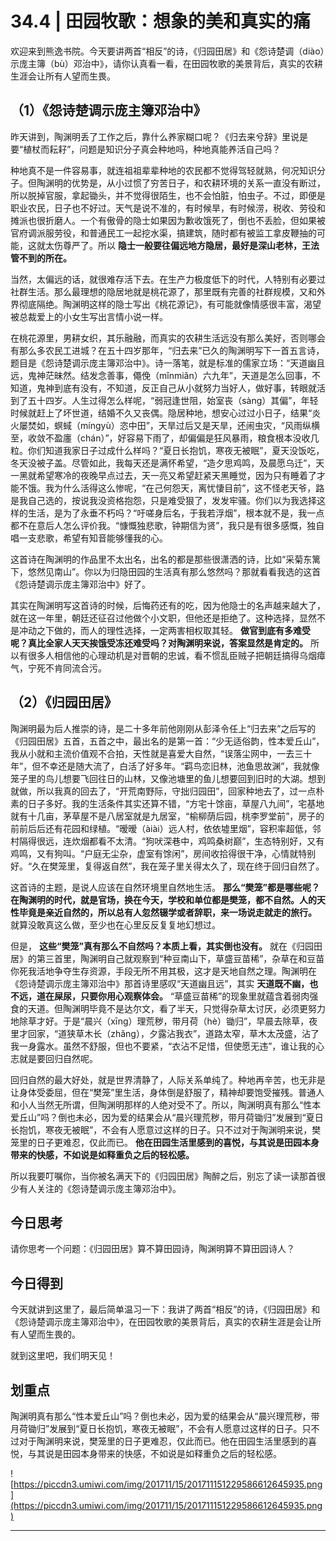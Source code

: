# 34.4 | 田园牧歌：想象的美和真实的痛

欢迎来到熊逸书院。今天要讲两首“相反”的诗，《归园田居》和《怨诗楚调（diào）示庞主簿（bù）邓治中》，请你认真看一看，在田园牧歌的美景背后，真实的农耕生涯会让所有人望而生畏。

## （1）《怨诗楚调示庞主簿邓治中》

昨天讲到，陶渊明丢了工作之后，靠什么养家糊口呢？《归去来兮辞》里说是要“植杖而耘耔”，问题是知识分子真会种地吗，种地真能养活自己吗？

种地真不是一件容易事，就连祖祖辈辈种地的农民都不觉得驾轻就熟，何况知识分子。但陶渊明的优势是，从小过惯了穷苦日子，和农耕环境的关系一直没有断过，所以脱掉官服，拿起锄头，并不觉得很陌生，也不会怕脏，怕虫子。不过，即便是职业农民，日子也不好过。天气是说不准的，有时候旱，有时候涝，税收、劳役和摊派也很折磨人。一个有傲骨的隐士如果因为歉收饿死了，倒也不丢脸，但如果被官府调派服劳役，和普通民工一起挖水渠，搞建筑，随时都有被监工拿皮鞭抽的可能，这就太伤尊严了。所以 **隐士一般要往偏远地方隐居，最好是深山老林，王法管不到的所在。**

当然，太偏远的话，就很难存活下去。在生产力极度低下的时代，人特别有必要过社群生活。那么最理想的隐居地就是桃花源了，那里既有完善的社群规模，又和外界彻底隔绝。陶渊明这样的隐士写出《桃花源记》，有可能就像情感很丰富，渴望被总裁爱上的小女生写出言情小说一样。

在桃花源里，男耕女织，其乐融融，而真实的农耕生活远没有那么美好，否则哪会有那么多农民工进城？在五十四岁那年，“归去来”已久的陶渊明写下一首五言诗，题目是《怨诗楚调示庞主簿邓治中》。诗一落笔，就是标准的儒家立场：“天道幽且远，鬼神茫昧然。结发念善事，僶俛（mǐnmiǎn）六九年”，天道是怎么回事，不知道，鬼神到底有没有，不知道，反正自己从小就努力当好人，做好事，转眼就活到了五十四岁。人生过得怎么样呢，“弱冠逢世阻，始室丧（sàng）其偏”，年轻时候就赶上了坏世道，结婚不久又丧偶。隐居种地，想安心过过小日子，结果“炎火屡焚如，螟蜮（míngyù）恣中田”，天旱过后又是天旱，还闹虫灾，“风雨纵横至，收敛不盈廛（chán）”，好容易下雨了，却偏偏是狂风暴雨，粮食根本没收几粒。你们知道我家日子过成什么样吗？“夏日长抱饥，寒夜无被眠”，夏天没饭吃，冬天没被子盖。尽管如此，我每天还是满怀希望，“造夕思鸡鸣，及晨愿乌迁”，天一黑就希望寒冷的夜晚早点过去，天一亮又希望赶紧天黑睡觉，因为只有睡着了才能不饿。我为什么活得这么惨呢，“在己何怨天，离忧悽目前”，这不怪老天爷，路是我自己选的，按说我没资格抱怨，只是难受狠了，发发牢骚。你们以为我选择这样的生活，是为了永垂不朽吗？“吁嗟身后名，于我若浮烟”，根本就不是，我一点都不在意后人怎么评价我。“慷慨独悲歌，钟期信为贤”，我只是有很多感慨，独自唱一支悲歌，希望有知音能够懂我的心。

这首诗在陶渊明的作品里不太出名，出名的都是那些很潇洒的诗，比如“采菊东篱下，悠然见南山”。你以为归隐田园的生活真有那么悠然吗？那就看看我选的这首《怨诗楚调示庞主簿邓治中》好了。

其实在陶渊明写这首诗的时候，后悔药还有的吃，因为他隐士的名声越来越大了，就在这一年里，朝廷还征召过他做个小文职，但他还是拒绝了。这种选择，显然不是冲动之下做的，而人的理性选择，一定两害相权取其轻。 **做官到底有多难受呢？真比全家人天天挨饿受冻还难受吗？对陶渊明来说，答案显然是肯定的。** 所以有很多人相信他的心理动机是对晋朝的忠诚，看不惯乱臣贼子把朝廷搞得乌烟瘴气，宁死不肯同流合污。

## （2）《归园田居》

陶渊明最为后人推崇的诗，是二十多年前他刚刚从彭泽令任上“归去来”之后写的《归园田居》五首，五首之中，最出名的是第一首：“少无适俗韵，性本爱丘山”，我从小就和主流价值观不合拍，天性就是喜爱大自然，“误落尘网中，一去三十年”，但不幸还是随大流了，白活了好多年。“羁鸟恋旧林，池鱼思故渊”，我就像笼子里的鸟儿想要飞回往日的山林，又像池塘里的鱼儿想要回到旧时的大湖。想到就做，所以我真的回去了，“开荒南野际，守拙归园田”，回家种地去了，过一点朴素的日子多好。我的生活条件其实还算不错，“方宅十馀亩，草屋八九间”，宅基地就有十几亩，茅草屋不是八居室就是九居室，“榆柳荫后园，桃李罗堂前”，房子的前前后后还有花园和绿植。“暧暧（àiài）远人村，依依墟里烟”，容积率超低，邻村隔得很远，连炊烟都看不太清。“狗吠深巷中，鸡鸣桑树巅”，生态特别好，又有鸡鸣，又有狗叫。“户庭无尘杂，虚室有馀闲”，房间收拾得很干净，心情就特别好。“久在樊笼里，复得返自然”，我在笼子里关得太久了，现在终于回归自然了。

这首诗的主题，是说人应该在自然环境里自然地生活。 **那么“樊笼”都是哪些呢？在陶渊明的时代，就是官场，换在今天，学校和单位都是樊笼，都不自然。人的天性毕竟是亲近自然的，所以总有人忽然辍学或者辞职，来一场说走就走的旅行。** 就算没敢真这么做，至少也在心里反反复复地幻想过。

但是， **这些“樊笼”真有那么不自然吗？本质上看，其实倒也没有。** 就在《归园田居》的第三首里，陶渊明自己就观察到“种豆南山下，草盛豆苗稀”，杂草在和豆苗你死我活地争夺生存资源，手段无所不用其极，这才是天地自然之理。陶渊明在《怨诗楚调示庞主簿邓治中》那首诗里感叹“天道幽且远”，其实 **天道既不幽，也不远，道在屎尿，只要你用心观察体会。** “草盛豆苗稀”的现象里就蕴含着弱肉强食的天道。但陶渊明毕竟不是达尔文，看了半天，只觉得杂草太讨厌，必须更努力地除草才好。于是“晨兴（xīng）理荒秽，带月荷（hè）锄归”，早晨去除草，夜里才回家，“道狭草木长（zhǎng），夕露沾我衣”，道路太窄，草木太茂盛，沾了我一身露水。虽然不舒服，但也不要紧，“衣沾不足惜，但使愿无违”，谁让我的心志就是要回归自然呢。

回归自然的最大好处，就是世界清静了，人际关系单纯了。种地再辛苦，也无非是让身体受委屈，但在“樊笼”里生活，身体倒是舒服了，精神却要饱受摧残。普通人和小人当然无所谓，但陶渊明那样的人绝对受不了。所以，陶渊明真有那么“性本爱丘山”吗？倒也未必，因为爱的结果会从“晨兴理荒秽，带月荷锄归”发展到“夏日长抱饥，寒夜无被眠”，不会有人愿意过这样的日子。只不过对于陶渊明来说，樊笼里的日子更难忍，仅此而已。 **他在田园生活里感到的喜悦，与其说是田园本身带来的快感，不如说是如释重负之后的轻松感。**

所以我要叮嘱你，当你被名满天下的《归园田居》陶醉之后，别忘了读一读那首很少有人关注的《怨诗楚调示庞主簿邓治中》。

## 今日思考

请你思考一个问题：《归园田居》算不算田园诗，陶渊明算不算田园诗人？

## 今日得到

今天就讲到这里了，最后简单温习一下：我讲了两首“相反”的诗，《归园田居》和《怨诗楚调示庞主簿邓治中》，在田园牧歌的美景背后，真实的农耕生涯是会让所有人望而生畏的。

就到这里吧，我们明天见！

## 划重点

陶渊明真有那么“性本爱丘山”吗？倒也未必，因为爱的结果会从“晨兴理荒秽，带月荷锄归”发展到“夏日长抱饥，寒夜无被眠”，不会有人愿意过这样的日子。只不过对于陶渊明来说，樊笼里的日子更难忍，仅此而已。他在田园生活里感到的喜悦，与其说是田园本身带来的快感，不如说是如释重负之后的轻松感。

![https://piccdn3.umiwi.com/img/201711/15/201711151229586612645935.png](https://piccdn3.umiwi.com/img/201711/15/201711151229586612645935.png)

---
